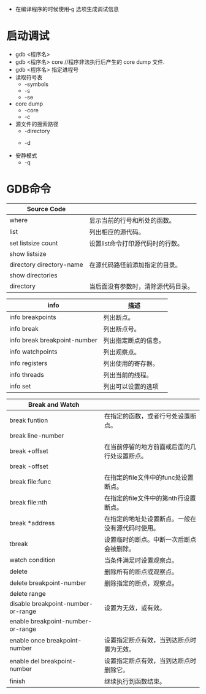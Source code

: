 - 在编译程序的时候使用‐g 选项生成调试信息

# 启动调试
- gdb <程序名> 
- gdb <程序名> core //程序非法执行后产生的 core dump 文件. 
- gdb <程序名> <pid> 指定进程号
- 读取符号表
	- -symbols <file>
	- -s
	- -se
- core dump
	- -core <file>
	- -c <file>
- 源文件的搜索路径
	- -directory <dir>
	- -d <dir>
- 安静模式
	- -q

# GDB命令
| Source Code              |                    |
|--------------------------|--------------------|
| where                    | 显示当前的行号和所处的函数。     |
| list                     | 列出相应的源代码。          |
| set listsize count       | 设置list命令打印源代码时的行数。 |
| show listsize            |                    |
| directory directory-name | 在源代码路径前添加指定的目录。    |
| show directories         |                    |
| directory                | 当后面没有参数时，清除源代码目录。  |

| info                           | 描述         |
|------------------------------|------------|
| info breakpoints             | 列出断点。      |
| info break                   | 列出断点号。     |
| info break breakpoint-number | 列出指定断点的信息。 |
| info watchpoints             | 列出观察点。     |
| info registers               | 列出使用的寄存器。  |
| info threads                 | 列出当前的线程。   |
| info set                     | 列出可以设置的选项  |

| Break and Watch                    |                          |
|------------------------------------|--------------------------|
| break funtion                      | 在指定的函数，或者行号处设置断点。        |
| break line-number                  |                          |
| break +offset                      | 在当前停留的地方前面或后面的几行处设置断点。   |
| break -offset                      |                          |
| break file:func                    | 在指定的file文件中的func处设置断点。   |
| break file:nth                     | 在指定的file文件中的第nth行设置断点。   |
| break *address                     | 在指定的地址处设置断点。一般在没有源代码时使用。 |
| tbreak                             | 设置临时的断点。中断一次后断点会被删除。     |
| watch condition                    | 当条件满足时设置观察点。             |
| delete                             | 删除所有的断点或观察点。             |
| delete breakpoint-number           | 删除指定的断点，观察点。             |
| delete range                       |                          |
| disable breakpoint-number-or-range | 设置为无效，或有效。     |
| enable breakpoint-number-or-range  |                          |
| enable once breakpoint-number      | 设置指定断点有效，当到达断点时置为无效。     |
| enable del breakpoint-number       | 设置指定断点有效，当到达断点时删除它。      |
| finish                             | 继续执行到函数结束。               |



